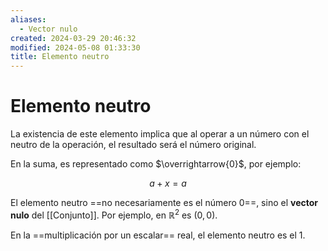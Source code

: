 ```yaml
---
aliases:
  - Vector nulo
created: 2024-03-29 20:46:32
modified: 2024-05-08 01:33:30
title: Elemento neutro
---
```


# Elemento neutro

La existencia de este elemento implica que al operar a un número con el neutro de la operación, el resultado será el número original.

En la suma, es representado como $\overrightarrow{0}$, por ejemplo:

$$
a+x=a
$$

El elemento neutro ==no necesariamente es el número 0==, sino el **vector nulo** del [[Conjunto]]. Por ejemplo, en $\mathbb{R}^2$ es $(0,0)$.

En la ==multiplicación por un escalar== real, el elemento neutro es el 1.
